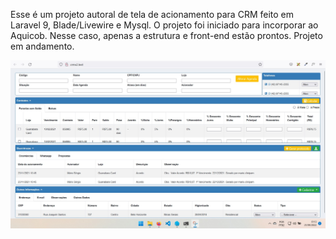Esse é um projeto autoral de tela de acionamento para CRM feito em Laravel 9, Blade/Livewire e Mysql.
O projeto foi iniciado para incorporar ao Aquicob. Nesse caso, apenas a estrutura e front-end estão prontos. Projeto em andamento.

![alt text](prints_screen/home.jpg)
